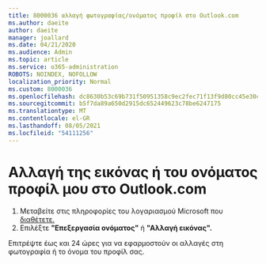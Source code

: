```yaml
---
title: 8000036 αλλαγή φωτογραφίας/ονόματος προφίλ στο Outlook.com
ms.author: daeite
author: daeite
manager: joallard
ms.date: 04/21/2020
ms.audience: Admin
ms.topic: article
ms.service: o365-administration
ROBOTS: NOINDEX, NOFOLLOW
localization_priority: Normal
ms.custom: 8000036
ms.openlocfilehash: dc8630b53c69b731f50951358c9ec2fec71f13f9d80cc45e30c5741c2a10de56
ms.sourcegitcommit: b5f7da89a650d2915dc652449623c78be6247175
ms.translationtype: MT
ms.contentlocale: el-GR
ms.lasthandoff: 08/05/2021
ms.locfileid: "54111256"
---
```

# <a name="change-my-profile-picture-or-name-in-outlookcom"></a>Αλλαγή της εικόνας ή του ονόματος προφίλ μου στο Outlook.com

1. Μεταβείτε στις πληροφορίες του λογαριασμού Microsoft που [διαθέτετε.](https://go.microsoft.com/fwlink/p/?linkid=860841)
1. Επιλέξτε **"Επεξεργασία ονόματος"** ή **"Αλλαγή εικόνας".**

Επιτρέψτε έως και 24 ώρες για να εφαρμοστούν οι αλλαγές στη φωτογραφία ή το όνομα του προφίλ σας.